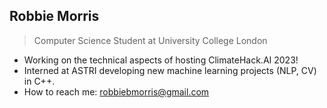 ## Robbie Morris 
<!-- [![Website](SVG.svg)](https://robbiemorris.com) -->
> Computer Science Student at University College London

- Working on the technical aspects of hosting ClimateHack.AI 2023!
- Interned at ASTRI developing new machine learning projects (NLP, CV) in C++.
- How to reach me: robbiebmorris@gmail.com

<!--
**robbiebmorris/robbiebmorris** is a ✨ _special_ ✨ repository because its `README.md` (this file) appears on your GitHub profile.

Here are some ideas to get you started:

- 🔭 I’m currently working on ...
- 🌱 I’m currently learning ...
- 👯 I’m looking to collaborate on ...
- 🤔 I’m looking for help with ...
- 💬 Ask me about ...
- 📫 How to reach me: ...
- 😄 Pronouns: ...
- ⚡ Fun fact: ...
-->
